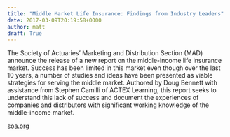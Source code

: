 ```yaml
---
title: "Middle Market Life Insurance: Findings from Industry Leaders"
date: 2017-03-09T20:19:58+0000
author: matt
draft: True
---
```

The Society of Actuaries’ Marketing and Distribution Section (MAD) announce the release of a new report on the middle-income life insurance market.  Success has been limited in this market even though over the last 10 years, a number of studies and ideas have been presented as viable strategies for serving the middle market. Authored by Doug Bennett with assistance from Stephen Camilli of ACTEX Learning, this report seeks to understand this lack of success and document the experiences of companies and distributors with significant working knowledge of the middle-income market.

[ soa.org ]( https://www.soa.org/Research/Research-Projects/Life-Insurance/middle-market-findings.aspx )
